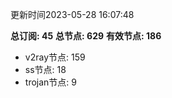 更新时间2023-05-28 16:07:48

**总订阅: 45**
**总节点: 629**
**有效节点: 186**
- v2ray节点: 159
- ss节点: 18
- trojan节点: 9
